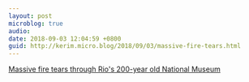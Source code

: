 ```yaml
---
layout: post
microblog: true
audio: 
date: 2018-09-03 12:04:59 +0800
guid: http://kerim.micro.blog/2018/09/03/massive-fire-tears.html
---
```

[Massive fire tears through Rio's 200-year old National Museum](https://www.reuters.com/article/us-brazil-fire-museum/massive-fire-tears-through-rios-200-year-old-national-museum-idUSKCN1LJ00L?feedType=RSS&feedName=topNews&utm_source=twitter&utm_medium=Social)
